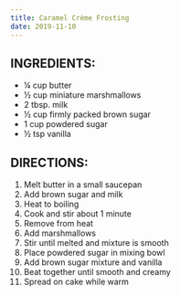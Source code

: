 ```yaml
---
title: Caramel Crème Frosting
date: 2019-11-10
---
```


## INGREDIENTS:

* ¼ cup butter
* ½ cup miniature marshmallows
* 2 tbsp. milk
* ½ cup firmly packed brown sugar
* 1 cup powdered sugar
* ½ tsp vanilla

## DIRECTIONS:
1.	Melt butter in a small saucepan
2.	Add brown sugar and milk
3.	Heat to boiling
4.	Cook and stir about 1 minute
5.	Remove from heat
6.	Add marshmallows
7.	Stir until melted and mixture is smooth
8.	Place powdered sugar in mixing bowl
9.	Add brown sugar mixture and vanilla
10.	Beat together until smooth and creamy
11.	Spread on cake while warm
